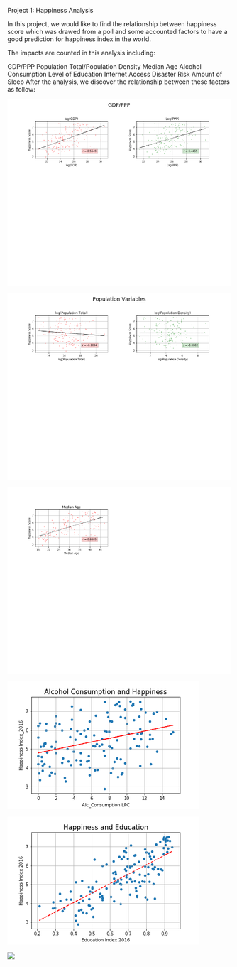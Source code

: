 Project 1: Happiness Analysis

In this project, we would like to find the relationship between happiness score which was drawed from a poll and some accounted factors to have a good prediction for happiness index in the world.

The impacts are counted in this analysis including:

  GDP/PPP
  Population Total/Population Density
  Median Age
  Alcohol Consumption
  Level of Education 
  Internet Access
  Disaster Risk
  Amount of Sleep
After the analysis, we discover the relationship between these factors as follow:

![](ChartsTables/GDPPPPFits.png)


![](ChartsTables/PopFits.png)

![](ChartsTables/MedAgeFits.png)

![](ChartsTables/Alch_vs_Happines.png)

![](ChartsTables/Education_vs_Happines.png)

![](ChartsTables?regression_analysis.png)


